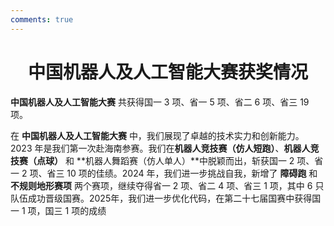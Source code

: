```yaml
---
comments: true
---
```


# <center>中国机器人及人工智能大赛获奖情况</center>  

**中国机器人及人工智能大赛** 共获得国一 3 项、省一 5 项、省二 6 项、省三 19 项。

在 **中国机器人及人工智能大赛** 中，我们展现了卓越的技术实力和创新能力。2023 年是我们第一次赴海南参赛。我们在**机器人竞技赛（仿人短跑）**、**机器人竞技赛（点球）** 和 **机器人舞蹈赛（仿人单人）**中脱颖而出，斩获国一 2 项、省一 2 项、省三 10 项的佳绩。2024 年，我们进一步挑战自我，新增了 **障碍跑** 和 **不规则地形赛项** 两个赛项，继续夺得省一 2 项、省二 4 项、省三 1 项，其中 6 只队伍成功晋级国赛。2025年，我们进一步优化代码，在第二十七届国赛中获得国一 1 项，国三 1 项的成绩

